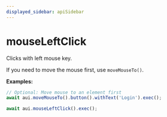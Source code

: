 ```yaml
---
displayed_sidebar: apiSidebar
---
```

# mouseLeftClick

Clicks with left mouse key.

If you need to move the mouse first, use `moveMouseTo()`.

**Examples:**
```typescript 
// Optional: Move mouse to an element first
await aui.moveMouseTo().button().withText('Login').exec();

await aui.mouseLeftClick().exec();
```
